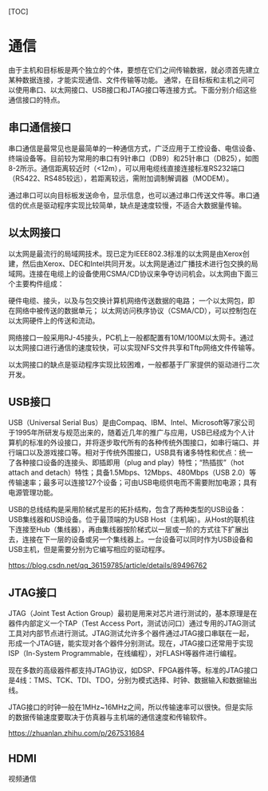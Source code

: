 [TOC]

# 通信



由于主机和目标板是两个独立的个体，要想在它们之间传输数据，就必须首先建立某种数据连接，才能实现通信、文件传输等功能。
通常，在目标板和主机之间可以使用串口、以太网接口、USB接口和JTAG接口等连接方式。下面分别介绍这些通信接口的特点。

## 串口通信接口

串口通信是最常见也是最简单的一种通信方式，广泛应用于工控设备、电信设备、终端设备等。目前较为常用的串口有9针串口（DB9）和25针串口（DB25），如图8-2所示。通信距离较近时（<12m），可以用电缆线直接连接标准RS232端口（RS422、RS485较远），若距离较远，需附加调制解调器（MODEM）。

通过串口可以向目标板发送命令，显示信息，也可以通过串口传送文件等。串口通信的优点是驱动程序实现比较简单，缺点是速度较慢，不适合大数据量传输。



## 以太网接口

以太网是最流行的局域网技术。现已定为IEEE802.3标准的以太网是由Xerox创建，然后由Xerox、DEC和Intel共同开发。以太网是通过广播技术进行包交换的局域网。连接在电缆上的设备使用CSMA/CD协议来争夺访问机会。以太网由下面三个主要构件组成：

硬件电缆、接头，以及与包交换计算机网络传送数据的电路；
一个以太网包，即在网络中被传送的数据单元；
以太网访问秩序协议（CSMA/CD），可以控制包在以太网硬件上的传送和流动。

网络接口一般采用RJ-45接头，PC机上一般都配置有10M/100M以太网卡。通过以太网接口进行通信的速度较快，可以实现NFS文件共享和Tftp网络文件传输等。

以太网接口的缺点是驱动程序实现比较困难，一般都基于厂家提供的驱动进行二次开发。



## USB接口

USB（Universal Serial Bus）是由Compaq、IBM、Intel、Microsoft等7家公司于1995年所研发与规范出来的，随着近几年的推广与应用，USB已经成为个人计算机的标准的外设接口，并将逐步取代所有的各种传统外围接口，如串行端口、并行端口以及游戏接口等。相对于传统外围接口，USB具有诸多特性和优点：统一了各种接口设备的连接头、即插即用（plug and play）特性；“热插拔”（hot attach and detach）特性；具备1.5Mbps、12Mbps、480Mbps（USB 2.0）等传输速率；最多可以连接127个设备；可由USB电缆供电而不需要附加电源；具有电源管理功能。

USB的总线结构是采用阶梯式星形的拓扑结构，包含了两种类型的USB设备：USB集线器和USB设备。位于最顶端的为USB Host（主机端）。从Host的联机往下连接至Hub（集线器），再由集线器按阶梯式以一层或一阶的方式往下扩展出去，连接在下一层的设备或另一个集线器上。一台设备可以同时作为USB设备和USB主机，但是需要分别为它编写相应的驱动程序。

https://blog.csdn.net/qq_36159785/article/details/89496762




## JTAG接口

JTAG（Joint Test Action Group）最初是用来对芯片进行测试的，基本原理是在器件内部定义一个TAP（Test Access Port，测试访问口）通过专用的JTAG测试工具对内部节点进行测试。JTAG测试允许多个器件通过JTAG接口串联在一起，形成一个JTAG链，能实现对各个器件分别测试。现在，JTAG接口还常用于实现ISP（In-System Programmable，在线编程），对FLASH等器件进行编程。

现在多数的高级器件都支持JTAG协议，如DSP、FPGA器件等。标准的JTAG接口是4线：TMS、TCK、TDI、TDO，分别为模式选择、时钟、数据输入和数据输出线。

JTAG接口的时钟一般在1MHz~16MHz之间，所以传输速率可以很快。但是实际的数据传输速度要取决于仿真器与主机端的通信速度和传输软件。




https://zhuanlan.zhihu.com/p/267531684





## HDMI
视频通信






